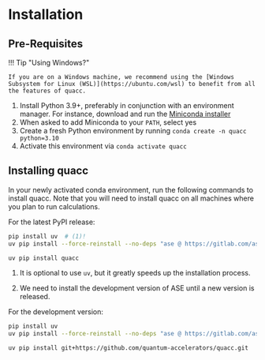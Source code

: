 # Installation

## Pre-Requisites

!!! Tip "Using Windows?"

    If you are on a Windows machine, we recommend using the [Windows Subsystem for Linux (WSL)](https://ubuntu.com/wsl) to benefit from all the features of quacc.

1. Install Python 3.9+, preferably in conjunction with an environment manager. For instance, download and run the [Miniconda installer](https://docs.conda.io/en/latest/miniconda.html)
2. When asked to add Miniconda to your `PATH`, select yes
3. Create a fresh Python environment by running `conda create -n quacc python=3.10`
4. Activate this environment via `conda activate quacc`

## Installing quacc

In your newly activated conda environment, run the following commands to install quacc. Note that you will need to install quacc on all machines where you plan to run calculations.

For the latest PyPI release:

```bash
pip install uv  # (1)!
uv pip install --force-reinstall --no-deps "ase @ https://gitlab.com/ase/ase/-/archive/master/ase-master.zip"  # (2)!

uv pip install quacc
```

1. It is optional to use `uv`, but it greatly speeds up the installation process.

2. We need to install the development version of ASE until a new version is released.

For the development version:

```bash
pip install uv
uv pip install --force-reinstall --no-deps "ase @ https://gitlab.com/ase/ase/-/archive/master/ase-master.zip"

uv pip install git+https://github.com/quantum-accelerators/quacc.git
```
